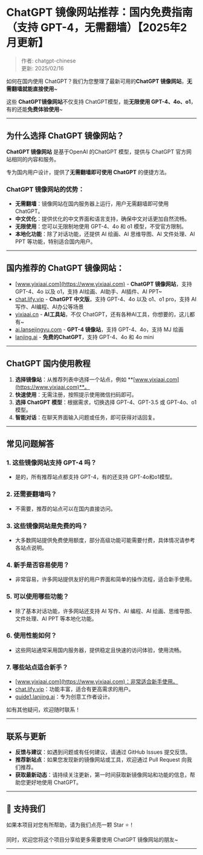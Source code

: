 # ChatGPT 镜像网站推荐：国内免费指南（支持 GPT-4，无需翻墙）【2025年2月更新】

>作者: chatgpt-chinese   
>更新: 2025/02/16

如何在国内使用 ChatGPT？我们为您整理了最新可用的**ChatGPT 镜像网站**，**无需翻墙就能直接使用**~

这些 **ChatGPT镜像网站**不仅支持 ChatGPT模型，能**无限使用 GPT-4、4o、o1**，有的还能**免费体验使用**~

---

## 为什么选择 ChatGPT 镜像网站？

**ChatGPT 镜像网站** 是基于OpenAI 的ChatGPT 模型，提供与 ChatGPT 官方网站相同的内容和服务。

专为国内用户设计，提供了**无需翻墙即可使用 ChatGPT** 的便捷方法。

### ChatGPT 镜像网站的优势：

- **无需翻墙**：镜像网站在国内服务器上运行，用户无需翻墙即可使用 ChatGPT。
- **中文优化**：提供优化的中文界面和语言支持，确保中文对话更加自然流畅。
- **无限使用**：您可以无限制地使用 GPT-4、4o 和 o1 模型，不受官方限制。
- **本地化功能**：除了对话功能，还提供 AI 绘画、AI 思维导图、AI 文件处理、AI PPT 等功能，特别适合国内用户。

---

## 国内推荐的 ChatGPT 镜像网站：

- [www.yixiaai.com](https://www.yixiaai.com) - **ChatGPT 镜像网站**，支持 GPT-4、4o 以及 o1，支持 AI绘画、AI助手、AI插件、AI PPT~
- [chat.lify.vip](https://chat.lify.vip) - **ChatGPT 中文版**，支持 GPT-4、4o 以及 o1、o1 pro，支持 AI写作、AI编程、AI办公等场景
- [yixiaai.cn](https://yixiaai.cn) - **AI工具站**，不仅 ChatGPT，还有各种AI工具，你想要的，这儿都有~
- [ai.lansejingyu.com](https://ai.lansejingyu.com) - **GPT-4 镜像站**，支持 GPT-4、4o，支持 MJ 绘画
- [lanjing.ai](https://lanjing.ai) - **免费的ChatGPT**，支持 GPT-4、4o 和 4o mini

---

## ChatGPT 国内使用教程

1. **选择镜像站**：从推荐列表中选择一个站点，例如 **[www.yixiaai.com](https://www.yixiaai.com)**。
2. **快速使用**：无需注册，按照提示使用微信扫码即可。
3. **选择 ChatGPT 模型**：根据需求，切换选择 GPT-4、GPT-3.5 或 GPT-4o、o1 模型。
4. **智能对话**：在聊天界面输入问题或任务，即可获得对话回复。

---

## 常见问题解答

### 1. 这些镜像网站支持 GPT-4 吗？
- 是的，所有推荐站点都支持 GPT-4，有的还支持 GPT-4o和o1模型。

### 2. 还需要翻墙吗？
- 不需要，推荐的站点可以在国内直接访问。

### 3. 这些镜像网站是免费的吗？
- 大多数网站提供免费使用额度，部分高级功能可能需要付费，具体情况请参考各站点说明。

### 4. 新手是否容易使用？
- 非常容易，许多网站提供友好的用户界面和简单的操作流程，适合新手使用。

### 5. 可以使用哪些功能？
- 除了基本对话功能，许多网站还支持 AI 写作、AI 编程、AI 绘画、思维导图、文件处理、AI PPT 等本地化功能。

### 6. 使用性能如何？
- 这些网站通常采用国内服务器，提供稳定且快速的访问体验，使用流畅。

### 7. 哪些站点适合新手？
- [www.yixiaai.com](https://www.yixiaai.com)：非常适合新手使用。
- [chat.lify.vip](https://chat.lify.vip)：功能丰富，适合有更高需求的用户。
- [guide1.lanjing.ai](https://guide1.lanjing.ai)：专为创意工作者设计。

如有其他疑问，欢迎随时联系！

---

## 联系与更新

- **反馈与建议**：如遇到问题或有任何建议，请通过 GitHub Issues 提交反馈。
- **推荐新站点**：如果您发现新的镜像网站或工具，欢迎通过 Pull Request 向我们推荐。
- **获取最新动态**：请持续关注更新，第一时间获取新镜像网站和功能的信息，帮助您更好地使用 ChatGPT。

---

## 🌟 支持我们

如果本项目对您有所帮助，请为我们点亮一颗 Star ⭐！

同时，欢迎您将这个项目分享给更多需要使用 ChatGPT 镜像网站的朋友~

---
